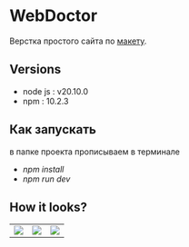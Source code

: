# WebDoctor
Верстка простого сайта по <a href="https://www.figma.com/file/4HxKAipeUl0XV4poXyxvnv/Effective-Web-Course?node-id=51%3A129&mode=dev">макету</a>.

## Versions
+ node js : v20.10.0 
+ npm : 10.2.3

## Как запускать
в папке проекта прописываем в терминале 
+ *npm install*
+ *npm run dev*

## How it looks?
<table >
  <tr>
    <td><img src="https://github.com/n0ndescr1pt/WebDoctor/assets/112966572/10cd8f5d-4d09-418b-90b5-3ad026545cfc" /></td>
    <td><img src="https://github.com/n0ndescr1pt/WebDoctor/assets/112966572/eca9d25c-2bc1-4930-a36a-5b773216b1d4"/></td>
    <td><img src="https://github.com/n0ndescr1pt/WebDoctor/assets/112966572/f78f1844-e032-4dcb-9931-8c9455a63e31"/></td>
  </tr>
</table>







